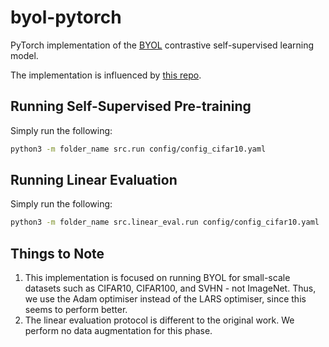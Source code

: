 # byol-pytorch

PyTorch implementation of the [BYOL](https://arxiv.org/abs/2006.07733)
contrastive self-supervised learning model.

The implementation is influenced by [this repo](https://github.com/sthalles/PyTorch-BYOL).

## Running Self-Supervised Pre-training

Simply run the following:

```bash
python3 -m folder_name src.run config/config_cifar10.yaml
``` 

## Running Linear Evaluation

Simply run the following:

```bash
python3 -m folder_name src.linear_eval.run config/config_cifar10.yaml
```

## Things to Note

1. This implementation is focused on running BYOL for small-scale datasets
such as CIFAR10, CIFAR100, and SVHN - not ImageNet. Thus, we use the Adam
optimiser instead of the LARS optimiser, since this seems to perform better.
1. The linear evaluation protocol is different to the original work. We perform
no data augmentation for this phase.

